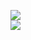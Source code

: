 [![](https://img.shields.io/badge/Made%20With-Github%20Spray-lightgrey.svg?style=for-the-badge&logo=github)](https://github.com/Annihil/github-spray#12666)  
[![](https://i.imgur.com/2DrTn0Z.gif)](https://github.com/Annihil/github-spray)